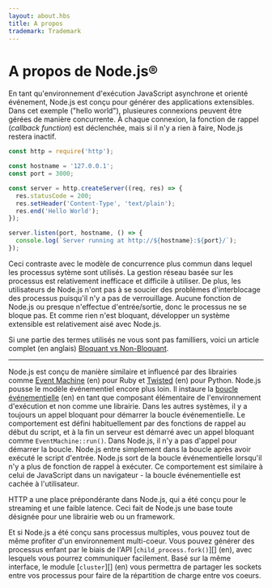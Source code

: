 ```yaml
---
layout: about.hbs
title: A propos
trademark: Trademark
---
```


# A propos de Node.js®

En tant qu'environnement d'exécution JavaScript asynchrone et orienté événement, Node.js est conçu pour générer des applications extensibles. Dans cet exemple ("hello world"), plusieures connexions peuvent être gérées de manière concurrente. À chaque connexion, la fonction de rappel (_callback function_) est déclenchée, mais si il n'y a rien à faire, Node.js restera inactif.

```javascript
const http = require('http');

const hostname = '127.0.0.1';
const port = 3000;

const server = http.createServer((req, res) => {
  res.statusCode = 200;
  res.setHeader('Content-Type', 'text/plain');
  res.end('Hello World');
});

server.listen(port, hostname, () => {
  console.log(`Server running at http://${hostname}:${port}/`);
});
```

Ceci contraste avec le modèle de concurrence plus commun dans lequel les processus sytème sont utilisés. La gestion réseau basée sur les processus est relativement inefficace et difficile à utiliser. De plus, les utilisateurs de Node.js n'ont pas à se soucier des problèmes d'interblocage des processus puisqu'il n'y a pas de verrouillage. Aucune fonction de Node.js ou presque n'effectue d'entrée/sortie, donc le processus ne se bloque pas. Et comme rien n'est bloquant, développer un système extensible est relativement aisé avec Node.js.

Si une partie des termes utilisés ne vous sont pas familliers, voici un article complet (en anglais) [Bloquant vs Non-Bloquant](/en/docs/guides/blocking-vs-non-blocking/).

---

Node.js est conçu de manière similaire et influencé par des librairies comme [Event Machine](https://github.com/eventmachine/eventmachine) (en) pour Ruby et [Twisted](https://twistedmatrix.com/trac/) (en) pour Python. Node.js pousse le modèle événementiel encore plus loin. Il instaure la [boucle événementielle](/en/docs/guides/event-loop-timers-and-nexttick/) (en) en tant que composant élémentaire de l'environnement d'exécution et non comme une librairie. Dans les autres systèmes, il y a toujours un appel bloquant pour démarrer la boucle événementielle. Le comportement est défini habituellement par des fonctions de rappel au début du script, et à la fin un serveur est démarré avec un appel bloquant comme `EventMachine::run()`. Dans Node.js, il n'y a pas d'appel pour démarrer la boucle. Node.js entre simplement dans la boucle après avoir exécuté le script d'entrée. Node.js sort de la boucle événementielle lorsqu'il n'y a plus de fonction de rappel à exécuter. Ce comportement est similaire à celui de JavaScript dans un navigateur - la boucle événementielle est cachée à l'utilisateur.

HTTP a une place prépondérante dans Node.js, qui a été conçu pour le streaming et une faible latence. Ceci fait de Node.js une base toute désignée pour une librairie web ou un framework.

Et si Node.js a été conçu sans processus multiples, vous pouvez tout de même profiter d'un environnement multi-coeur. Vous pouvez générer des processus enfant par le biais de l'API [`child_process.fork()`][] (en), avec lesquels vous pourrez communiquer facilement. Basé sur la même interface, le module [`cluster`][] (en) vous permettra de partager les sockets entre vos processus pour faire de la répartition de charge entre vos coeurs.
